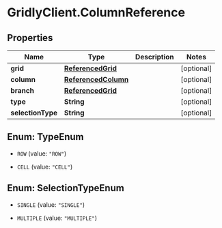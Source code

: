 # GridlyClient.ColumnReference

## Properties

Name | Type | Description | Notes
------------ | ------------- | ------------- | -------------
**grid** | [**ReferencedGrid**](ReferencedGrid.md) |  | [optional] 
**column** | [**ReferencedColumn**](ReferencedColumn.md) |  | [optional] 
**branch** | [**ReferencedGrid**](ReferencedGrid.md) |  | [optional] 
**type** | **String** |  | [optional] 
**selectionType** | **String** |  | [optional] 



## Enum: TypeEnum


* `ROW` (value: `"ROW"`)

* `CELL` (value: `"CELL"`)





## Enum: SelectionTypeEnum


* `SINGLE` (value: `"SINGLE"`)

* `MULTIPLE` (value: `"MULTIPLE"`)




